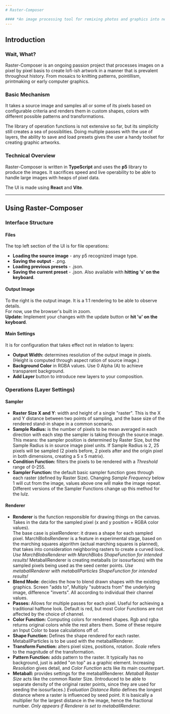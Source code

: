 ```yaml
---
# Raster-Composer

#### *An image processing tool for remixing photos and graphics into new creative compositions.*
---
```


## Introduction

### Wait, What?

Raster-Composer is an ongoing passion project that processes images on a pixel by pixel basis
to create lofi-ish artwork in a manner that is prevalent throughout history. From mosaics to knitting
patterns, pointillism, printmaking or early computer graphics.

### Basic Mechanism

It takes a source image and samples all or some of its pixels based on configurable criteria
and renders them in custom shapes, colors with different possible patterns and transformations.

The library of operation functions is not extensive so far, but its simplicity
still creates a sea of possiblities. Doing multiple passes with the use of layers, the ability
to save and load presets gives the user a handy toolset for creating graphic artworks.

### Technical Overview

Raster-Composer is written in **TypeScript** and uses the **p5** library to produce the images.
It sacrifices speed and live operability to be able to handle large images with heaps of pixel data.

The UI is made using **React** and **Vite**.

---

## Using Raster-Composer

### Interface Structure

#### Files

The top left section of the UI is for file operations:

- **Loading the source image** - any p5 recognized image type.
- **Saving the output** - .png.
- **Loading previous presets** - .json.
- **Saving the current preset** - .json. Also available with **hitting 's' on the keyboard**.

#### Output Image

To the right is the output image. It is a 1:1 rendering to be able to observe details.  
For now, use the browser's built in zoom.  
**Update:** Implement your changes with the update button or **hit 'u' on the keyboard**.

#### Main Settings

It is for configuration that takes effect not in relation to layers:

- **Output Width:** determines resolution of the output image in pixels.  
  (Height is computed through aspect ration of source image.)
- **Background Color** in RGBA values. Use 0 Alpha (A) to achieve transparent background.
- **Add Layer** button to introduce new layers to your composition.

### Operations (Layer Settings)

#### Sampler

- **Raster Size X and Y**: width and height of a single "raster". This is the X and Y
  distance between two points of sampling, and the base size of the rendered stand-in shape
  in a common scenario.
- **Sample Radius:** is the number of pixels to be mean averaged in each direction with each step
  the sampler is taking through the source image. This means: the sampler position is determined
  by Raster Size, but the Sample Radius is in source image pixel units. If Sample Radius is 2,
  25 pixels will be sampled (2 pixels before, 2 pixels after and the origin pixel in both dimensions,
  creating a 5 x 5 matrix).
- **Condition Function:** filters the pixels to be rendered with a _Threshold_ range of 0-255.
- **Sampler Function:** the default basic sampler function goes through each raster (defined by
  Raster Size). Changing _Sample Frequency_ below 1 will cut from the image, values above one will make
  the image repeat. Different versions of the Sampler Functions change up this method for the lulz.

#### Renderer

- **Renderer** is the function responsible for drawing things on the canvas. Takes in the data for
  the sampled pixel (x and y position + RGBA color values).  
  The base case is pixelRenderer: it draws a shape for each sampled pixel. 
  MarchBlobsRenderer is a feature in experimental stage, based on the marching squares algorithm (actual marching squares is planned), that takes into consideration neighboring rasters to create a curved look.
  _Use MarchBlobsRenderer with MarchBlobs ShapeFunction for intended results!_
  MetaballRenderer is creating metaballs (or isosurfaces) with the sampled pixels being used as the seed center points.
  _Use metaballRenderer with metaballParticles ShapeFunction for intended results!_
- **Blend Mode**: decides the how to blend drawn shapes with the existing graphics. Screen "adds to",
  Multiply "subtracts from" the underlying image, difference "inverts". All according to individual
  their channel values.
- **Passes:** Allows for multiple passes for each pixel. Useful for achieving a traditional halftone
  look. Default is red, but most Color Functions are not affected by the choice of channel.
- **Color Function:** Computing colors for rendered shapes. Rgb and rgba returns original colors while
  the rest alters them. Some of these require an Input Color to base calculations off of.
- **Shape Function:** Defines the shape rendered for each raster. MetaballParticles is to be used with
  the metaballRenderer.
- **Transform Function:** alters pixel sizes, positions, rotation. _Scale_ refers to the magnitude of
  the transformation.
- **Pattern Function:** adds pattern to the raster. It typically has no background, just is added
  "on top" as a graphic element. Increasing _Resolution_ gives detail, and _Color Function_ acts like its
  main counterpart.
- **Metaball:** provides settings for the metaballRenderer. _Metaball Raster Size_ acts like the common
  Raster Size. (Introduced to be able to separate density of the original raster points, since they are
  used for seeding the isosurfaces.) _Evaluation Distance Ratio_ defines the longest distance where a
  raster is influenced by seed point. It is basically a multiplier for the largest distance in the image,
  hence the fractional number.
  _Only appears if Renderer is set to metaballRenderer._
